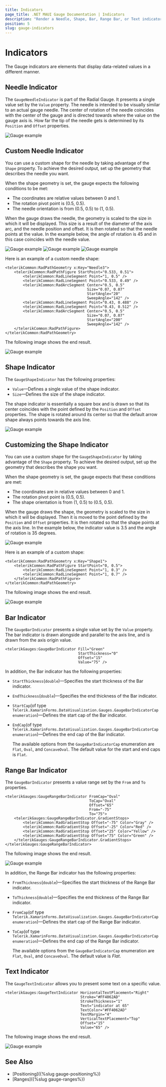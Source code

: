 ```yaml
---
title: Indicators
page_title: .NET MAUI Gauge Documentation | Indicators
description: "Render a Needle, Shape, Bar, Range Bar, or Text indicators in the Telerik Gauge for .NET MAUI control and customize their behavior by using the exposed properties."
position: 5
slug: gauge-indicators
---
```


# Indicators

The Gauge indicators are elements that display data-related values in a different manner.

## Needle Indicator

The `GaugeNeedleIndicator` is part of the Radial Gauge. It presents a single value set by the `Value` property. The needle is intended to be visually similar to an actual gauge needle. The center of rotation of the needle coincides with the center of the gauge and is directed towards where the value on the gauge axis is. How far the tip of the needle gets is determined by its `Position` and `Offset` properties.

![Gauge example](images/gauge-needle-indicator.png)

## Custom Needle Indicator

You can use a custom shape for the needle by taking advantage of the `Shape` property. To achieve the desired output, set up the geometry that describes the needle you want.

When the shape geometry is set, the gauge expects the following conditions to be met:

- The coordinates are relative values between 0 and 1.
- The rotation pivot point is (0.5, 0.5).
- The needle orientation is from (0.5, 0.5) to (1, 0.5).

When the gauge draws the needle, the geometry is scaled to the size in which it will be displayed. This size is a result of the diameter of the axis arc, and the needle position and offset. It is then rotated so that the needle points at the value. In the example below, the angle of rotation is 45 and in this case coincides with the needle value.

![Gauge example](images/gauge-needle-indicator-shape.png)
![Gauge example](images/gauge-needle-indicator-shape-rotated.png)
![Gauge example](images/gauge-needle-indicator-with-grid.png)

Here is an example of a custom needle shape:

```XAML
<telerikCommon:RadPathGeometry x:Key="Needle3">
    <telerikCommon:RadPathFigure StartPoint="0.533, 0.51">
        <telerikCommon:RadLineSegment Point="1, 0.5" />
        <telerikCommon:RadLineSegment Point="0.533, 0.49" />
        <telerikCommon:RadArcSegment Center="0.5, 0.5"
                                     Size="0.07, 0.07"
                                     StartAngle="20"
                                     SweepAngle="142" />
        <telerikCommon:RadLineSegment Point="0.43, 0.488" />
        <telerikCommon:RadLineSegment Point="0.43, 0.512" />
        <telerikCommon:RadArcSegment Center="0.5, 0.5"
                                     Size="0.07, 0.07"
                                     StartAngle="200"
                                     SweepAngle="142" />
    </telerikCommon:RadPathFigure>
</telerikCommon:RadPathGeometry>
```


The following image shows the end result.

![Gauge example](images/gauge-custom-needle-shape.png)

## Shape Indicator

The `GaugeShapeIndicator` has the following properties:

* `Value`&mdash;Defines a single value of the shape indicator.
* `Size`&mdash;Defines the size of the shape indicator.

The shape indicator is essentially a square box and is drawn so that its center coincides with the point defined by the `Position` and `Offset` properties. The shape is rotated around its center so that the default arrow shape always points towards the axis line.

![Gauge example](images/gauge-shape-indicator.png)

## Customizing the Shape Indicator

You can use a custom shape for the `GaugeShapeIndicator` by taking advantage of the `Shape` property. To achieve the desired output, set up the geometry that describes the shape you want.

When the shape geometry is set, the gauge expects that these conditions are met:

- The coordinates are in relative values between 0 and 1.
- The rotation pivot point is (0.5, 0.5).
- The shape orientation is from (1, 0.5) to (0.5, 0.5).

When the gauge draws the shape, the geometry is scaled to the size in which it will be displayed. Then it is moved to the point defined by the `Position` and `Offset` properties. It is then rotated so that the shape points at the axis line. In the example below, the indicator value is 3.5 and the angle of rotation is 35 degrees.

![Gauge example](images/gauge-shape-indicator-gif.gif)

Here is an example of a custom shape:

```XAML
<telerikCommon:RadPathGeometry x:Key="Shape1">
    <telerikCommon:RadPathFigure StartPoint="0, 0.5">
        <telerikCommon:RadLineSegment Point="1, 0.3" />
        <telerikCommon:RadLineSegment Point="1, 0.7" />
    </telerikCommon:RadPathFigure>
</telerikCommon:RadPathGeometry>
```


The following image shows the end result.

![Gauge example](images/gauge-shape-custom-shape.png)

## Bar Indicator

The `GaugeBarIndicator` presents a single value set by the `Value` property. The bar indicator is drawn alongside and parallel to the axis line, and is drawn from the axis origin value.

```XAML
<telerikGauges:GaugeBarIndicator Fill="Green"
                                 StartThickness="0"
                                 Offset="15"
                                 Value="75" />
```

In addition, the Bar indicator has the following properties:

* `StartThickness`(`double`)&mdash;Specifies the start thickness of the Bar indicator.
* `EndThickness`(`double`)&mdash;Specifies the end thickness of the Bar indicator.
* `StartCap`(of type `Telerik.XamarinForms.DataVisualization.Gauges.GaugeBarIndicatorCap enumeration`)&mdash;Defines the start cap of the Bar indicator.
* `EndCap`(of type `Telerik.XamarinForms.DataVisualization.Gauges.GaugeBarIndicatorCap enumeration`)&mdash;Defines the end cap of the Bar indicator.

  The available options from the `GaugeBarIndicatorCap` enumeration are `Flat`, `Oval`, and `ConcaveOval`. The default value for the start and end caps is `Flat`.

## Range Bar Indicator

The `GaugeBarIndicator` presents a value range set by the `From` and `To` properties.

```XAML
<telerikGauges:GaugeRangeBarIndicator FromCap="Oval"
                                      ToCap="Oval"
                                      Offset="65"
                                      From="-75"
                                      To="75">
    <telerikGauges:GaugeRangeBarIndicator.GradientStops>
        <telerikCommon:RadGradientStop Offset="-75" Color="Gray" />
        <telerikCommon:RadGradientStop Offset="-25" Color="Red" />
        <telerikCommon:RadGradientStop Offset="25" Color="Yellow" />
        <telerikCommon:RadGradientStop Offset="75" Color="Green" />
    </telerikGauges:GaugeRangeBarIndicator.GradientStops>
</telerikGauges:GaugeRangeBarIndicator>
```


The following image shows the end result.

![Gauge example](images/gauge-bar-indicator-overview.png)

In addition, the Range Bar indicator has the following properties:

* `FromThickness`(`double`)&mdash;Specifies the start thickness of the Range Bar indicator.
* `ToThickness`(`double`)&mdash;Specifies the end thickness of the Range Bar indicator.
* `FromCap`(of type `Telerik.XamarinForms.DataVisualization.Gauges.GaugeBarIndicatorCap enumeration`)&mdash;Defines the start cap of the Range Bar indicator.
* `ToCap`(of type `Telerik.XamarinForms.DataVisualization.Gauges.GaugeBarIndicatorCap enumeration`)&mdash;Defines the end cap of the Range Bar indicator.

  The available options from the `GaugeBarIndicatorCap` enumeration are `Flat`, `Oval`, and `ConcaveOval`. The default value is *Flat*.

## Text Indicator

The `GaugeTextIndicator` allows you to present some text on a specific value.

```XAML
<telerikGauges:GaugeTextIndicator HorizontalTextPlacement="Right"
                                  Stroke="#FF4062AD"
                                  StrokeThickness="1"
                                  Text="indicator at 65"
                                  TextColor="#FF4062AD"
                                  TextMargin="4"
                                  VerticalTextPlacement="Top"
                                  Offset="15"
                                  Value="65" />
```


The following image shows the end result.

![Gauge example](images/gauge-indicators-text-indicator.png)

## See Also

- [Positioning]({%slug gauge-positioning%})
- [Ranges]({%slug gauge-ranges%})
